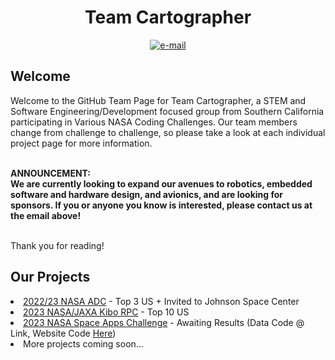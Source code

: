 <div align=center> 
<h1><b>Team Cartographer</b></h1>
  <p align=center>
    <a href="mailto:ADCTeamCartographer@gmail.com"><img src="https://img.shields.io/badge/contact-adcteamcartographer@gmail.com-E1306C" alt="e-mail"></a>
</div>

## Welcome
Welcome to the GitHub Team Page for Team Cartographer, a STEM and Software Engineering/Development focused group from Southern California participating in Various NASA Coding Challenges. Our team members change from challenge to challenge, so please take a look at each individual project page for more information.<br><br>

<b>ANNOUNCEMENT:</b><br>
<b>We are currently looking to expand our avenues to robotics, embedded software and hardware design, and avionics, and are looking for sponsors. If you or anyone you know is interested, please contact us at the email above! </b> <br><br>

Thank you for reading!

## Our Projects
<li> <a href="https://github.com/Team-Cartographer/cartographerADC23">2022/23 NASA ADC</a> - Top 3 US + Invited to Johnson Space Center</li>
<li> <a href="https://github.com/Team-Cartographer/Kibo-RPC">2023 NASA/JAXA Kibo RPC</a> - Top 10 US </li>
<li> <a href=https://github.com/Team-Cartographer/Space-Apps-2023-Data">2023 NASA Space Apps Challenge</a> - Awaiting Results (Data Code @ Link, Website Code <a href="https://github.com/SuleymanEfe/space-apps-website">Here</a>)</li>
<li>More projects coming soon...</li>

